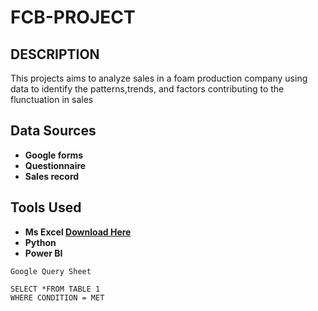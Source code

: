# FCB-PROJECT
## DESCRIPTION

This projects aims to analyze sales in a foam production company using data to identify the patterns,trends, and factors contributing to the flunctuation in sales

## Data Sources
- **Google forms**
- **Questionnaire**
- **Sales record**

## Tools Used
- **Ms Excel [Download Here](https://microsoft.com)**
- **Python**
- **Power BI**



```
Google Query Sheet

SELECT *FROM TABLE 1
WHERE CONDITION = MET

```
 


